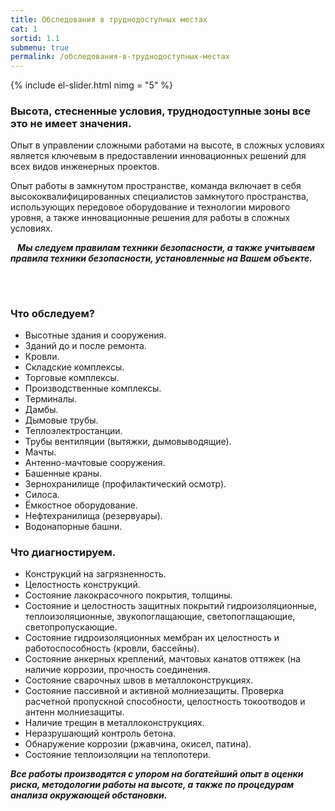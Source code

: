 ```yaml
---
title: Обследования в труднодоступных местах
cat: 1
sortid: 1.1
submenu: true
permalink: /обследования-в-труднодоступных-местах
---
```


{% include el-slider.html  nimg = "5" %} 

### Высота, стесненные условия, труднодоступные зоны все это не имеет значения.   

Опыт в управлении сложными работами на высоте, в сложных условиях является ключевым в предоставлении инновационных решений для всех видов инженерных проектов.  

Опыт работы в замкнутом пространстве, команда включает в себя высококвалифицированных специалистов замкнутого пространства, использующих передовое оборудование и технологии мирового уровня, а также инновационные решения для работы в сложных условиях.  

` ` ***Мы следуем правилам техники безопасности, а также учитываем правила техники безопасности, установленные на Вашем объекте.***

###### &nbsp;  
### **Что обследуем?**
- Высотные здания и сооружения. 
- Зданий до и после ремонта.
- Кровли.
- Складские комплексы. 
- Торговые комплексы.
- Производственные комплексы.
- Терминалы.
- Дамбы.
- Дымовые трубы. 
- Теплоэлектростанции.
- Трубы вентиляции (вытяжки, дымовыводящие). 
- Мачты.
- Антенно-мачтовые сооружения.
- Башенные краны.
- Зернохранилище (профилактический осмотр).
- Силоса.
- Ёмкостное оборудование.
- Нефтехранилища (резервуары).
- Водонапорные башни.

### **Что диагностируем.**
- Конструкций на загрязненность.
- Целостность конструкций.
- Состояние лакокрасочного покрытия, толщины.
- Состояние и целостность защитных покрытий гидроизоляционные, теплоизоляционные, звукопоглащающие, светопоглащающие, светопропускающие.
- Состояние гидроизоляционных мембран их целостность и работоспособность (кровли, бассейны).
- Состояние анкерных креплений, мачтовых канатов оттяжек (на наличие коррозии, прочность соединения.
- Состояние сварочных швов в металлоконструкциях.
- Состояние пассивной и активной молниезащиты. Проверка расчетной пропускной способности, целостность токоотводов и антенн молниезащиты. 
- Наличие трещин в металлоконструкциях.  
- Неразрушающий контроль бетона. 
- Обнаружение коррозии (ржавчина, окисел, патина).
- Состояние теплоизоляции на теплопотери.

***Все работы производятся с упором на богатейший опыт в оценки риска, методологии работы на высоте, а также по процедурам анализа окружающей обстановки.***

